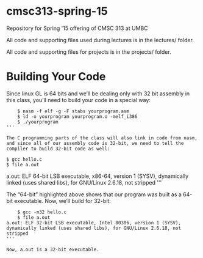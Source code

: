 # cmsc313-spring-15
Repository for Spring '15 offering of CMSC 313 at UMBC

All code and supporting files used during lectures is in the lectures/ folder.

All code and supporting files for projects is in the projects/ folder.

# Building Your Code

Since linux GL is 64 bits and we’ll be dealing only with 32 bit assembly in this class, you’ll need to build your code in a special way:

```
	$ nasm -f elf -g -F stabs yourprogram.asm
	$ ld -o yourprogram yourprogram.o -melf_i386
	$ ./yourprogram
'''

The C programming parts of the class will also link in code from nasm, and since all of our assembly code is 32-bit, we need to tell the compiler to build 32-bit code as well:

```
	$ gcc hello.c
	$ file a.out 
a.out: ELF 64-bit LSB executable, x86-64, version 1 (SYSV), dynamically linked (uses shared libs), for GNU/Linux 2.6.18, not stripped
'''

The “64-bit” highlighted above shows that our program was built as a 64-bit executable.  Now, we’ll build for 32-bit:

```
	$ gcc -m32 hello.c
	$ file a.out
a.out: ELF 32-bit LSB executable, Intel 80386, version 1 (SYSV), dynamically linked (uses shared libs), for GNU/Linux 2.6.18, not stripped
'''

Now, a.out is a 32-bit executable.

